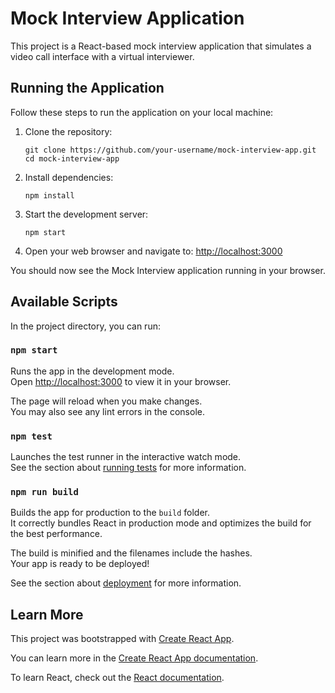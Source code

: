 # Mock Interview Application

This project is a React-based mock interview application that simulates a video call interface with a virtual interviewer.

## Running the Application

Follow these steps to run the application on your local machine:

1. Clone the repository:
   ```
   git clone https://github.com/your-username/mock-interview-app.git
   cd mock-interview-app
   ```

2. Install dependencies:
   ```
   npm install
   ```

3. Start the development server:
   ```
   npm start
   ```

4. Open your web browser and navigate to:
   [http://localhost:3000](http://localhost:3000)

You should now see the Mock Interview application running in your browser.

## Available Scripts

In the project directory, you can run:

### `npm start`

Runs the app in the development mode.\
Open [http://localhost:3000](http://localhost:3000) to view it in your browser.

The page will reload when you make changes.\
You may also see any lint errors in the console.

### `npm test`

Launches the test runner in the interactive watch mode.\
See the section about [running tests](https://facebook.github.io/create-react-app/docs/running-tests) for more information.

### `npm run build`

Builds the app for production to the `build` folder.\
It correctly bundles React in production mode and optimizes the build for the best performance.

The build is minified and the filenames include the hashes.\
Your app is ready to be deployed!

See the section about [deployment](https://facebook.github.io/create-react-app/docs/deployment) for more information.

## Learn More

This project was bootstrapped with [Create React App](https://github.com/facebook/create-react-app).

You can learn more in the [Create React App documentation](https://facebook.github.io/create-react-app/docs/getting-started).

To learn React, check out the [React documentation](https://reactjs.org/).
